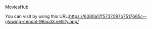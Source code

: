 MoviesHub

You can visit by using this URL:https://6380a17f5737097b7517665c--glowing-cendol-99acd3.netlify.app/
